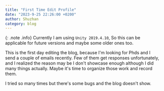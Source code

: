 ```yaml
---
title: "First Time Edit Profile"
date: "2023-9-25 22:26:00 +0200"
author: Shuzhan
category: blog 
---
```

{: .note .info}
Currently I am using `Unity 2019.4.10`, So this can be applicable for future versions and maybe some older ones too. 

This is the first day editing the blog, because I'm looking for Phds and I send a couple of emails recently. Few of them get responses unfortunately, and I realized the reason may be I don't showcase enough although I did many things actually. Maybe it's time to organize those work and record them.

I tried so many times but there's some bugs and the blog doesn't show.
